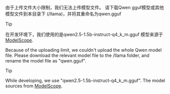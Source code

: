 由于上传文件大小限制，我们无法上传模型文件。
请下载Qwen gguf模型或其他模型文件到本目录下 (/llama)，并将其重命名为qwen.gguf

> [!Tip]
> 在开发环境下，我们使用的是qwen2.5-1.5b-instruct-q4_k_m.gguf
> 模型来源于[ModelScope](<https://modelscope.cn/models/Qwen/Qwen2.5-1.5B-Instruct-GGUF>).

Because of the uploading limit, we couldn't upload the whole Qwen model file.
Please download the relevant model file to the /llama folder, and rename the model file as "qwen.gguf".

> [!Tip]
> While developing, we use "qwen2.5-1.5b-instruct-q4_k_m.gguf".
> The model sources from [ModelScope](<https://modelscope.cn/models/Qwen/Qwen2.5-1.5B-Instruct-GGUF>).